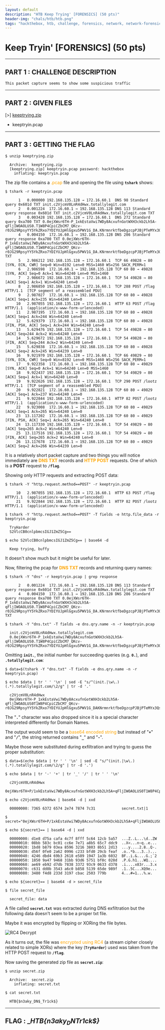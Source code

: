 ```yaml
---
layout: default
description: "HTB Keep Trying' [FORENSICS] (50 pts)"
header-img: "chals/htb/htb.png"
tags: "hackthebox, htb, challenge, forensics, network, network-forensics, write-up, solution, dns, dns-txt, txt, txt-record, dns-exfil, dns-exfiltration, base64, rc4, keep-tryin, keep-trying"
---
```


# Keep Tryin' [FORENSICS] (50 pts)

---

## PART 1 : CHALLENGE DESCRIPTION

```
This packet capture seems to show some suspicious traffic
```

---

## PART 2 : GIVEN FILES

[>] [keeptrying.zip](./files/keeptrying.zip)
- keeptryin.pcap

---

## PART 3 : GETTING THE FLAG

```console
$ unzip keeptrying.zip

  Archive:  keeptrying.zip
  [keeptrying.zip] keeptryin.pcap password: hackthebox 
    inflating: keeptryin.pcap 

```

The zip file contains a <span style="color:orange">.pcap</span> file and opening the file using __`tshark`__ shows:

```console
$ tshark -r keeptryin.pcap

      1   0.000000 192.168.135.128 → 172.16.60.1  DNS 98 Standard query 0x601d TXT init.c2VjcmV0LnR4dHwx.totallylegit.com
      2   0.001224  172.16.60.1 → 192.168.135.128 DNS 113 Standard query response 0x601d TXT init.c2VjcmV0LnR4dHwx.totallylegit.com TXT
      3   0.003428 192.168.135.128 → 172.16.60.1  DNS 272 Standard query 0xa700 TXT 0.0ejXWsr6TH-P_1xkEstaVwi7WDy8AcxufnGotWXH3ckb2Lh5A-qFljIWOAOLUS0.T1W8P4CpiCZbCM7_QKcv-r0JG29RpsyYY5YkZRxo7YDIYUJpHlGgxu5PWV1G_DA.KNrmnrktfbeDgzcpPJBjPTeMYx3Qs1Q6bAuFhROWXemJ80gPTYIz0xl8usJQN3m.w.totallylegit.com
      4   0.004150  172.16.60.1 → 192.168.135.128 DNS 286 Standard query response 0xa700 TXT 0.0ejXWsr6TH-P_1xkEstaVwi7WDy8AcxufnGotWXH3ckb2Lh5A-qFljIWOAOLUS0.T1W8P4CpiCZbCM7_QKcv-r0JG29RpsyYY5YkZRxo7YDIYUJpHlGgxu5PWV1G_DA.KNrmnrktfbeDgzcpPJBjPTeMYx3Qs1Q6bAuFhROWXemJ80gPTYIz0xl8usJQN3m.w.totallylegit.com TXT
      5   2.986212 192.168.135.128 → 172.16.60.1  TCP 66 49828 → 80 [SYN, ECN, CWR] Seq=0 Win=8192 Len=0 MSS=1460 WS=256 SACK_PERM=1
      6   2.986598  172.16.60.1 → 192.168.135.128 TCP 60 80 → 49828 [SYN, ACK] Seq=0 Ack=1 Win=64240 Len=0 MSS=1460
      7   2.986672 192.168.135.128 → 172.16.60.1  TCP 54 49828 → 80 [ACK] Seq=1 Ack=1 Win=64240 Len=0
      8   2.986850 192.168.135.128 → 172.16.60.1  TCP 288 POST /flag HTTP/1.1  [TCP segment of a reassembled PDU]
      9   2.987027  172.16.60.1 → 192.168.135.128 TCP 60 80 → 49828 [ACK] Seq=1 Ack=235 Win=64240 Len=0
     10   2.987055 192.168.135.128 → 172.16.60.1  HTTP 63 POST /flag HTTP/1.1  (application/x-www-form-urlencoded)
     11   2.987195  172.16.60.1 → 192.168.135.128 TCP 60 80 → 49828 [ACK] Seq=1 Ack=244 Win=64240 Len=0
     12   5.629379  172.16.60.1 → 192.168.135.128 TCP 60 80 → 49828 [FIN, PSH, ACK] Seq=1 Ack=244 Win=64240 Len=0
     13   5.629476 192.168.135.128 → 172.16.60.1  TCP 54 49828 → 80 [ACK] Seq=244 Ack=2 Win=64240 Len=0
     14   5.629672 192.168.135.128 → 172.16.60.1  TCP 54 49828 → 80 [FIN, ACK] Seq=244 Ack=2 Win=64240 Len=0
     15   5.629838  172.16.60.1 → 192.168.135.128 TCP 60 80 → 49828 [ACK] Seq=2 Ack=245 Win=64239 Len=0
     16   9.921970 192.168.135.128 → 172.16.60.1  TCP 66 49829 → 80 [SYN, ECN, CWR] Seq=0 Win=8192 Len=0 MSS=1460 WS=256 SACK_PERM=1
     17   9.922358  172.16.60.1 → 192.168.135.128 TCP 60 80 → 49829 [SYN, ACK] Seq=0 Ack=1 Win=64240 Len=0 MSS=1460
     18   9.922437 192.168.135.128 → 172.16.60.1  TCP 54 49829 → 80 [ACK] Seq=1 Ack=1 Win=64240 Len=0
     19   9.922626 192.168.135.128 → 172.16.60.1  TCP 290 POST /lootz HTTP/1.1  [TCP segment of a reassembled PDU]
     20   9.922821  172.16.60.1 → 192.168.135.128 TCP 60 80 → 49829 [ACK] Seq=1 Ack=237 Win=64240 Len=0
     21   9.922844 192.168.135.128 → 172.16.60.1  HTTP 82 POST /lootz HTTP/1.1  (application/x-www-form-urlencoded)
     22   9.923008  172.16.60.1 → 192.168.135.128 TCP 60 80 → 49829 [ACK] Seq=1 Ack=265 Win=64240 Len=0
     23  13.117202  172.16.60.1 → 192.168.135.128 TCP 60 80 → 49829 [FIN, PSH, ACK] Seq=1 Ack=265 Win=64240 Len=0
     24  13.117330 192.168.135.128 → 172.16.60.1  TCP 54 49829 → 80 [ACK] Seq=265 Ack=2 Win=64240 Len=0
     25  13.117516 192.168.135.128 → 172.16.60.1  TCP 54 49829 → 80 [FIN, ACK] Seq=265 Ack=2 Win=64240 Len=0
     26  13.117678  172.16.60.1 → 192.168.135.128 TCP 60 80 → 49829 [ACK] Seq=2 Ack=266 Win=64239 Len=0

```

It is a relatively short packet capture and two things you will notice immediately are <strong style="color:orange">DNS TXT</strong> records and <strong style="color:orange">HTTP POST</strong> requests. One of which is a __POST__ request to __`/flag`__.

Showing only HTTP requests and extracting POST data:

```console
$ tshark -Y "http.request.method==POST" -r keeptryin.pcap

     10   2.987055 192.168.135.128 → 172.16.60.1  HTTP 63 POST /flag HTTP/1.1  (application/x-www-form-urlencoded)
     21   9.922844 192.168.135.128 → 172.16.60.1  HTTP 82 POST /lootz HTTP/1.1  (application/x-www-form-urlencoded)

$ tshark -Y "http.request.method==POST" -T fields -e http.file_data -r keeptryin.pcap

  TryHarder
  S2VlcCB0cnlpbmcsIGJ1ZmZ5Cg==

$ echo S2VlcCB0cnlpbmcsIGJ1ZmZ5Cg== | base64 -d

  Keep trying, buffy

```

It doesn't show much but it might be useful for later.

Now, filtering the pcap for <strong style="color:orange">DNS TXT</strong> records and returning query names:

```console
$ tshark -Y "dns" -r keeptryin.pcap | grep response

      2   0.001224  172.16.60.1 → 192.168.135.128 DNS 113 Standard query response 0x601d TXT init.c2VjcmV0LnR4dHwx.totallylegit.com TXT
      4   0.004150  172.16.60.1 → 192.168.135.128 DNS 286 Standard query response 0xa700 TXT 0.0ejXWsr6TH-P_1xkEstaVwi7WDy8AcxufnGotWXH3ckb2Lh5A-qFljIWOAOLUS0.T1W8P4CpiCZbCM7_QKcv-r0JG29RpsyYY5YkZRxo7YDIYUJpHlGgxu5PWV1G_DA.KNrmnrktfbeDgzcpPJBjPTeMYx3Qs1Q6bAuFhROWXemJ80gPTYIz0xl8usJQN3m.w.totallylegit.com TXT

$ tshark -Y "dns.txt" -T fields -e dns.qry.name -n -r keeptryin.pcap

  init.c2VjcmV0LnR4dHwx.totallylegit.com
  0.0ejXWsr6TH-P_1xkEstaVwi7WDy8AcxufnGotWXH3ckb2Lh5A-qFljIWOAOLUS0.T1W8P4CpiCZbCM7_QKcv-r0JG29RpsyYY5YkZRxo7YDIYUJpHlGgxu5PWV1G_DA.KNrmnrktfbeDgzcpPJBjPTeMYx3Qs1Q6bAuFhROWXemJ80gPTYIz0xl8usJQN3m.w.totallylegit.com

```

Omitting __`init.`__, the initial number for succeeding queries (e.g. __`0.`__), and __`.totallylegit.com`__:

```console
$ data=$(tshark -Y "dns.txt" -T fields -e dns.qry.name -n -r keeptryin.pcap)

$ echo $data | tr ' ' '\n' | sed -E "s/^(init.|\w\.)(.*).totallylegit.com/\2/g" | tr -d '.'

  c2VjcmV0LnR4dHwx
  0ejXWsr6TH-P_1xkEstaVwi7WDy8AcxufnGotWXH3ckb2Lh5A-qFljIWOAOLUS0T1W8P4CpiCZbCM7_QKcv-r0JG29RpsyYY5YkZRxo7YDIYUJpHlGgxu5PWV1G_DAKNrmnrktfbeDgzcpPJBjPTeMYx3Qs1Q6bAuFhROWXemJ80gPTYIz0xl8usJQN3mw

```

The "__`.`__" character was also dropped since it is a special character interpreted differently for Domain Names.

The output would seem to be a <span style="color:orange">base64 encoded string</span> but instead of "__`+`__" and "__`/`__", the string returned contains "__`_`__" and "__`-`__".

Maybe those were substituted during exfiltration and trying to guess the proper substitution:

```console
$ data=$(echo $data | tr ' ' '\n' | sed -E "s/^(init.|\w\.)(.*).totallylegit.com/\2/g" | tr -d '.')

$ echo $data | tr '-' '+' | tr '_' '/' | tr ' ' '\n'

  c2VjcmV0LnR4dHwx
  0ejXWsr6TH+P/1xkEstaVwi7WDy8AcxufnGotWXH3ckb2Lh5A+qFljIWOAOLUS0T1W8P4CpiCZbCM7/QKcv+r0JG29RpsyYY5YkZRxo7YDIYUJpHlGgxu5PWV1G/DAKNrmnrktfbeDgzcpPJBjPTeMYx3Qs1Q6bAuFhROWXemJ80gPTYIz0xl8usJQN3mw

$ echo c2VjcmV0LnR4dHwx | base64 -d | xxd 

  00000000: 7365 6372 6574 2e74 7874 7c31            secret.txt|1

$ secret="0ejXWsr6TH+P/1xkEstaVwi7WDy8AcxufnGotWXH3ckb2Lh5A+qFljIWOAOLUS0T1W8P4CpiCZbCM7/QKcv+r0JG29RpsyYY5YkZRxo7YDIYUJpHlGgxu5PWV1G/DAKNrmnrktfbeDgzcpPJBjPTeMYx3Qs1Q6bAuFhROWXemJ80gPTYIz0xl8usJQN3mw"

$ echo ${secret}== | base64 -d | xxd

  00000000: d1e8 d75a cafa 4c7f 8fff 5c64 12cb 5a57  ...Z..L...\d..ZW
  00000010: 08bb 583c bc01 cc6e 7e71 a8b5 65c7 ddc9  ..X<...n~q..e...
  00000020: 1bd8 b879 03ea 8596 3216 3803 8b51 2d13  ...y....2.8..Q-.
  00000030: d56f 0fe0 2a62 0996 c233 bfd0 29cb feaf  .o..*b...3..)...
  00000040: 4246 dbd4 69b3 2618 e589 1947 1a3b 6032  BF..i.&....G.;`2
  00000050: 1850 9a47 9468 31bb 93d6 5751 bf0c 028d  .P.G.h1...WQ....
  00000060: ae69 eb92 d7db 7838 3372 93c9 0633 d378  .i....x83r...3.x
  00000070: c631 dd0b 3543 a6c0 b858 5139 65de 989f  .1..5C...XQ9e...
  00000080: 3480 f4d8 233d 3197 cbac 2503 779b       4...#=1...%.w.

$ echo ${secret}== | base64 -d > secret_file

$ file secret_file

  secret_file: data

```

A file called __`secret.txt`__ was extracted during DNS exfiltration but the following data doesn't seem to be a proper txt file.

Maybe it was encrypted by flipping or XORing the file bytes.

![RC4 Decrypt](./screenshots/keep_tryin_rc4.png)

As it turns out, the file was <span style="color:orange">encrypted using RC4</span> (a stream cipher closely related to simple XORs) where the key (__`TryHarder`__) used was taken from the HTTP POST request to __`/flag`__.	

Now saving the generated zip file as __`secret.zip`__:

```console
$ unzip secret.zip

  Archive:  secret.zip
    inflating: secret.txt  

$ cat secret.txt

  HTB{$n3aky_DN$_Tr1ck$}

```

---

## FLAG : __HTB{$n3aky_DN$_Tr1ck$}__
